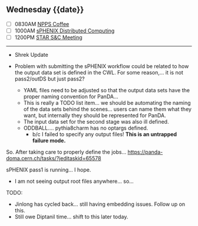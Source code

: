 ## Wednesday {{date}}

- [ ] 0830AM [NPPS Coffee](https://bnl.zoomgov.com/j/16157150845?pwd=NXNqTi9ZWEFBKzYwRXQ5U3NXU1dBZz09)
- [ ] 1000AM [sPHENIX Distributed Computing](https://bnl.zoomgov.com/j/16157150845?pwd=NXNqTi9ZWEFBKzYwRXQ5U3NXU1dBZz09)
- [ ] 1200PM [STAR S&C Meeting](https://lbnl.zoom.us/j/97026562983?pwd=VGVXbzhYUUhheEJ2cFMyVVdVRXowZz09)

----------------------------------------

- Shrek Update

- Problem with submitting the sPHENIX workflow could be related to how the output data set is defined in the CWL.  For some reason,... it is not pass2/outDS but just pass2?
	- YAML files need to be adjusted so that the output data sets have the proper naming convention for PanDA...
	- This is really a TODO list item... we should be automating the naming of the data sets behind the scenes... users can name them what they want, but internally they should be represented for PanDA.
	- The input data set for the second stage was also ill defined.
	- ODDBALL.... pythia8charm has no optargs defined.
		- b/c I failed to specify any output files!  **This is an untrapped failure mode.**

So.  After taking care to properly define the jobs...
https://panda-doma.cern.ch/tasks/?jeditaskid=65578

sPHENIX pass1 is running... I hope.

- I am not seeing output root files anywhere... so...




TODO:
- Jinlong has cycled back... still having embedding issues.  Follow up on this.
- Still owe Diptanil time... shift to this later today.